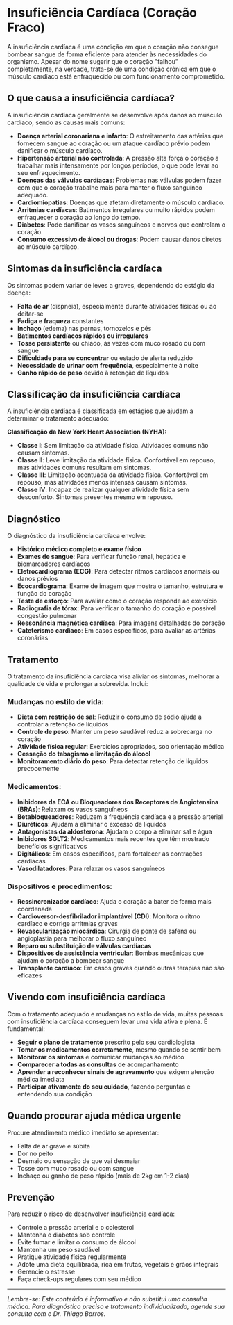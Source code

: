 # Insuficiência Cardíaca (Coração Fraco)

A insuficiência cardíaca é uma condição em que o coração não consegue bombear sangue de forma eficiente para atender às necessidades do organismo. Apesar do nome sugerir que o coração "falhou" completamente, na verdade, trata-se de uma condição crônica em que o músculo cardíaco está enfraquecido ou com funcionamento comprometido.

## O que causa a insuficiência cardíaca?

A insuficiência cardíaca geralmente se desenvolve após danos ao músculo cardíaco, sendo as causas mais comuns:

- **Doença arterial coronariana e infarto**: O estreitamento das artérias que fornecem sangue ao coração ou um ataque cardíaco prévio podem danificar o músculo cardíaco.
- **Hipertensão arterial não controlada**: A pressão alta força o coração a trabalhar mais intensamente por longos períodos, o que pode levar ao seu enfraquecimento.
- **Doenças das válvulas cardíacas**: Problemas nas válvulas podem fazer com que o coração trabalhe mais para manter o fluxo sanguíneo adequado.
- **Cardiomiopatias**: Doenças que afetam diretamente o músculo cardíaco.
- **Arritmias cardíacas**: Batimentos irregulares ou muito rápidos podem enfraquecer o coração ao longo do tempo.
- **Diabetes**: Pode danificar os vasos sanguíneos e nervos que controlam o coração.
- **Consumo excessivo de álcool ou drogas**: Podem causar danos diretos ao músculo cardíaco.

## Sintomas da insuficiência cardíaca

Os sintomas podem variar de leves a graves, dependendo do estágio da doença:

- **Falta de ar** (dispneia), especialmente durante atividades físicas ou ao deitar-se
- **Fadiga e fraqueza** constantes
- **Inchaço** (edema) nas pernas, tornozelos e pés
- **Batimentos cardíacos rápidos ou irregulares**
- **Tosse persistente** ou chiado, às vezes com muco rosado ou com sangue
- **Dificuldade para se concentrar** ou estado de alerta reduzido
- **Necessidade de urinar com frequência**, especialmente à noite
- **Ganho rápido de peso** devido à retenção de líquidos

## Classificação da insuficiência cardíaca

A insuficiência cardíaca é classificada em estágios que ajudam a determinar o tratamento adequado:

**Classificação da New York Heart Association (NYHA):**
- **Classe I**: Sem limitação da atividade física. Atividades comuns não causam sintomas.
- **Classe II**: Leve limitação da atividade física. Confortável em repouso, mas atividades comuns resultam em sintomas.
- **Classe III**: Limitação acentuada da atividade física. Confortável em repouso, mas atividades menos intensas causam sintomas.
- **Classe IV**: Incapaz de realizar qualquer atividade física sem desconforto. Sintomas presentes mesmo em repouso.

## Diagnóstico

O diagnóstico da insuficiência cardíaca envolve:

- **Histórico médico completo e exame físico**
- **Exames de sangue**: Para verificar função renal, hepática e biomarcadores cardíacos
- **Eletrocardiograma (ECG)**: Para detectar ritmos cardíacos anormais ou danos prévios
- **Ecocardiograma**: Exame de imagem que mostra o tamanho, estrutura e função do coração
- **Teste de esforço**: Para avaliar como o coração responde ao exercício
- **Radiografia de tórax**: Para verificar o tamanho do coração e possível congestão pulmonar
- **Ressonância magnética cardíaca**: Para imagens detalhadas do coração
- **Cateterismo cardíaco**: Em casos específicos, para avaliar as artérias coronárias

## Tratamento

O tratamento da insuficiência cardíaca visa aliviar os sintomas, melhorar a qualidade de vida e prolongar a sobrevida. Inclui:

### Mudanças no estilo de vida:
- **Dieta com restrição de sal**: Reduzir o consumo de sódio ajuda a controlar a retenção de líquidos
- **Controle de peso**: Manter um peso saudável reduz a sobrecarga no coração
- **Atividade física regular**: Exercícios apropriados, sob orientação médica
- **Cessação do tabagismo e limitação do álcool**
- **Monitoramento diário do peso**: Para detectar retenção de líquidos precocemente

### Medicamentos:
- **Inibidores da ECA ou Bloqueadores dos Receptores de Angiotensina (BRAs)**: Relaxam os vasos sanguíneos
- **Betabloqueadores**: Reduzem a frequência cardíaca e a pressão arterial
- **Diuréticos**: Ajudam a eliminar o excesso de líquidos
- **Antagonistas da aldosterona**: Ajudam o corpo a eliminar sal e água
- **Inibidores SGLT2**: Medicamentos mais recentes que têm mostrado benefícios significativos
- **Digitálicos**: Em casos específicos, para fortalecer as contrações cardíacas
- **Vasodilatadores**: Para relaxar os vasos sanguíneos

### Dispositivos e procedimentos:
- **Ressincronizador cardíaco**: Ajuda o coração a bater de forma mais coordenada
- **Cardioversor-desfibrilador implantável (CDI)**: Monitora o ritmo cardíaco e corrige arritmias graves
- **Revascularização miocárdica**: Cirurgia de ponte de safena ou angioplastia para melhorar o fluxo sanguíneo
- **Reparo ou substituição de válvulas cardíacas**
- **Dispositivos de assistência ventricular**: Bombas mecânicas que ajudam o coração a bombear sangue
- **Transplante cardíaco**: Em casos graves quando outras terapias não são eficazes

## Vivendo com insuficiência cardíaca

Com o tratamento adequado e mudanças no estilo de vida, muitas pessoas com insuficiência cardíaca conseguem levar uma vida ativa e plena. É fundamental:

- **Seguir o plano de tratamento** prescrito pelo seu cardiologista
- **Tomar os medicamentos corretamente**, mesmo quando se sentir bem
- **Monitorar os sintomas** e comunicar mudanças ao médico
- **Comparecer a todas as consultas** de acompanhamento
- **Aprender a reconhecer sinais de agravamento** que exigem atenção médica imediata
- **Participar ativamente do seu cuidado**, fazendo perguntas e entendendo sua condição

## Quando procurar ajuda médica urgente

Procure atendimento médico imediato se apresentar:
- Falta de ar grave e súbita
- Dor no peito
- Desmaio ou sensação de que vai desmaiar
- Tosse com muco rosado ou com sangue
- Inchaço ou ganho de peso rápido (mais de 2kg em 1-2 dias)

## Prevenção

Para reduzir o risco de desenvolver insuficiência cardíaca:
- Controle a pressão arterial e o colesterol
- Mantenha o diabetes sob controle
- Evite fumar e limitar o consumo de álcool
- Mantenha um peso saudável
- Pratique atividade física regularmente
- Adote uma dieta equilibrada, rica em frutas, vegetais e grãos integrais
- Gerencie o estresse
- Faça check-ups regulares com seu médico

---

*Lembre-se: Este conteúdo é informativo e não substitui uma consulta médica. Para diagnóstico preciso e tratamento individualizado, agende sua consulta com o Dr. Thiago Barros.*
